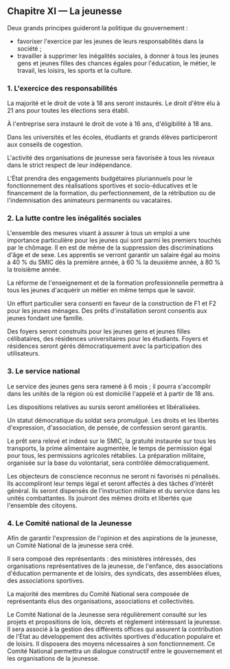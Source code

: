 ## Chapitre XI — La jeunesse

Deux grands principes guideront la politique du gouvernement :

- favoriser l'exercice par les jeunes de leurs responsabilités dans la
  société ;
- travailler à supprimer les inégalités sociales, à donner à tous les jeunes
  gens et jeunes filles des chances égales pour l'éducation, le métier, le
  travail, les loisirs, les sports et la culture.

### 1. L'exercice des responsabilités

La majorité et le droit de vote à 18 ans seront instaurés. Le droit d'être élu
à 21 ans pour toutes les élections sera établi.

À l'entreprise sera instauré le droit de vote à 16 ans, d'éligibilité à 18 ans.

Dans les universités et les écoles, étudiants et grands élèves participeront
aux conseils de cogestion.

L'activité des organisations de jeunesse sera favorisée à tous les niveaux
dans le strict respect de leur indépendance.

L'État prendra des engagements budgétaires pluriannuels pour le fonctionnement
des réalisations sportives et socio-éducatives et le financement de la
formation, du perfectionnement, de la rétribution ou de l'indemnisation des
animateurs permanents ou vacataires.

### 2. La lutte contre les inégalités sociales

L'ensemble des mesures visant à assurer à tous un emploi a une importance
particulière pour les jeunes qui sont parmi les premiers touchés par le
chômage. Il en est de même de la suppression des discriminations d'âge et de
sexe. Les apprentis se verront garantir un salaire égal au moins à 40 % du
SMIC dès la première année, à 60 % la deuxième année, à 80 % la troisième
année.

La réforme de l'enseignement et de la formation professionnelle permettra à
tous les jeunes d'acquérir un métier en même temps que le savoir.

Un effort particulier sera consenti en faveur de la construction de F1 et F2
pour les jeunes ménages. Des prêts d'installation seront consentis aux jeunes
fondant une famille.

Des foyers seront construits pour les jeunes gens et jeunes filles
célibataires, des résidences universitaires pour les étudiants. Foyers et
résidences seront gérés démocratiquement avec la participation des
utilisateurs.

### 3. Le service national

Le service des jeunes gens sera ramené à 6 mois ; il pourra s'accomplir dans
les unités de la région où est domicilié l'appelé et à partir de 18 ans.

Les dispositions relatives au sursis seront améliorées et libéralisées.

Un statut démocratique du soldat sera promulgué. Les droits et les libertés
d'expression, d'association, de pensée, de confession seront garantis.

Le prêt sera relevé et indexé sur le SMIC, la gratuité instaurée sur tous les
transports, la prime alimentaire augmentée, le temps de permission égal pour
tous, les permissions agricoles rétablies. La préparation militaire, organisée
sur la base du volontariat, sera contrôlée démocratiquement.

Les objecteurs de conscience reconnus ne seront ni favorisés ni pénalisés. Ils
accompliront leur temps légal et seront affectés à des tâches d'intérêt
général. Ils seront dispensés de l'instruction militaire et du service dans
les unités combattantes. Ils jouiront des mêmes droits et libertés que
l'ensemble des citoyens.

### 4. Le Comité national de la Jeunesse

Afin de garantir l'expression de l'opinion et des aspirations de la jeunesse,
un Comité National de la jeunesse sera créé.

Il sera composé des représentants : des ministères intéressés, des
organisations représentatives de la jeunesse, de l'enfance, des associations
d'éducation permanente et de loisirs, des syndicats, des assemblées élues, des
associations sportives.

La majorité des membres du Comité National sera composée de représentants élus
des organisations, associations et collectivités.

Le Comité National de la Jeunesse sera régulièrement consulté sur les projets
et propositions de lois, décrets et règlement intéressant la jeunesse. Il sera
associé à la gestion des différents offices qui assurent la contribution de
l'État au développement des activités sportives d'éducation populaire et de
loisirs. Il disposera des moyens nécessaires à son fonctionnement. Ce Comité
National permettra un dialogue constructif entre le gouvernement et les
organisations de la jeunesse.


